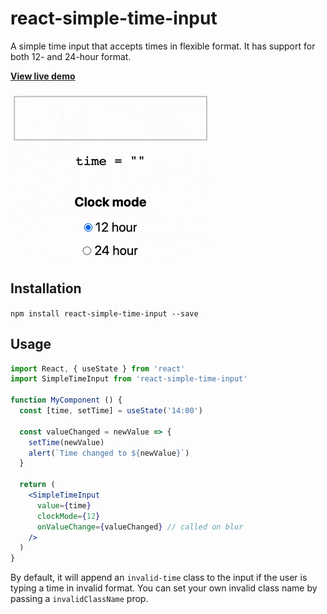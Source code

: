 # react-simple-time-input

A simple time input that accepts times in flexible format. It has support for both 12- and 24-hour format.

[**View live demo**](https://citifyd.github.io/react-simple-time-input/)

![demo](demo.gif)

## Installation

`npm install react-simple-time-input --save`

## Usage

```jsx
import React, { useState } from 'react'
import SimpleTimeInput from 'react-simple-time-input'

function MyComponent () {
  const [time, setTime] = useState('14:00')

  const valueChanged = newValue => {
    setTime(newValue)
    alert(`Time changed to ${newValue}`)
  }

  return (
    <SimpleTimeInput
      value={time}
      clockMode={12}
      onValueChange={valueChanged} // called on blur
    />
  )
}
```

By default, it will append an `invalid-time` class to the input if the user is typing a time in invalid format. You can set your own invalid class name by passing a `invalidClassName` prop.